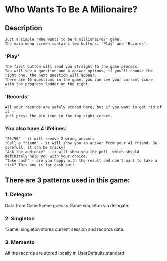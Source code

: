 # Who Wants To Be A Milionaire?

## Description 

    Just a simple "Who wants to be a millionaire?" game.
    The main menu screen contains two buttons: 'Play' and 'Records'.
  
### 'Play'
    The first button will lead you straight to the game process.
    You will see a question and 4 answer options, if you'll choose the right one, the next question will appear. 
    There are 15 questions in the game, you can see your current score with the progress ladder on the right.
  
### 'Records'
    All your records are safely stored here, but if you want to get rid of it - 
    just press the bin icon in the top right corner.
  
###  You also have 4 lifelines:
    "50/50" - it will remove 2 wrong answers
    "Call a friend" - it will show you an answer from your AI friend. Be carefull, it can be tricky!
    "Ask the audience" - it will show you the poll, which should definitely help you with your choice.
    "Take cash" - are you happy with the result and don't want to take a risk? This one is for cash out!
  
## There are 3 patterns used in this game:

### 1. Delegate

  Data from GameScene goes to Game singleton via delegate.
  
### 2. Singleton

  'Game' singleton stores current session and records data.

### 3. Memento

  All the records are stored locally in UserDefaults.standard
